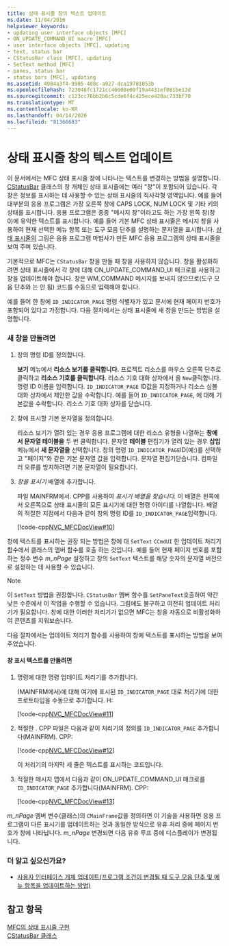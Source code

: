 ```yaml
---
title: 상태 표시줄 창의 텍스트 업데이트
ms.date: 11/04/2016
helpviewer_keywords:
- updating user interface objects [MFC]
- ON_UPDATE_COMMAND_UI macro [MFC]
- user interface objects [MFC], updating
- text, status bar
- CStatusBar class [MFC], updating
- SetText method [MFC]
- panes, status bar
- status bars [MFC], updating
ms.assetid: 4984a3f4-9905-4d8c-a927-dca19781053b
ms.openlocfilehash: 723046fc1721cc46608e00f19a4431ef081be13d
ms.sourcegitcommit: c123cc76bb2b6c5cde6f4c425ece420ac733bf70
ms.translationtype: MT
ms.contentlocale: ko-KR
ms.lasthandoff: 04/14/2020
ms.locfileid: "81366683"
---
```

# <a name="updating-the-text-of-a-status-bar-pane"></a>상태 표시줄 창의 텍스트 업데이트

이 문서에서는 MFC 상태 표시줄 창에 나타나는 텍스트를 변경하는 방법을 설명합니다. [CStatusBar](../mfc/reference/cstatusbar-class.md) 클래스의 창 개체인 상태 표시줄에는 여러 "창"이 포함되어 있습니다. 각 창은 정보를 표시하는 데 사용할 수 있는 상태 표시줄의 직사각형 영역입니다. 예를 들어 대부분의 응용 프로그램은 가장 오른쪽 창에 CAPS LOCK, NUM LOCK 및 기타 키의 상태를 표시합니다. 응용 프로그램은 종종 "메시지 창"이라고도 하는 가장 왼쪽 창(창 0)에 유익한 텍스트를 표시합니다. 예를 들어 기본 MFC 상태 표시줄은 메시지 창을 사용하여 현재 선택한 메뉴 항목 또는 도구 모음 단추를 설명하는 문자열을 표시합니다. [상태 표시줄의](../mfc/status-bar-implementation-in-mfc.md) 그림은 응용 프로그램 마법사가 만든 MFC 응용 프로그램의 상태 표시줄을 보여 주며 있습니다.

기본적으로 MFC는 `CStatusBar` 창을 만들 때 창을 사용하지 않습니다. 창을 활성화하려면 상태 표시줄에서 각 창에 대해 ON_UPDATE_COMMAND_UI 매크로를 사용하고 창을 업데이트해야 합니다. 창은 WM_COMMAND 메시지를 보내지 않으므로(도구 모음 단추와 는 안 됨) 코드를 수동으로 입력해야 합니다.

예를 들어 한 창에 `ID_INDICATOR_PAGE` 명령 식별자가 있고 문서에 현재 페이지 번호가 포함되어 있다고 가정합니다. 다음 절차에서는 상태 표시줄에 새 창을 만드는 방법을 설명합니다.

### <a name="to-make-a-new-pane"></a>새 창을 만들려면

1. 창의 명령 ID를 정의합니다.

   **보기** 메뉴에서 **리소스 보기를 클릭합니다.** 프로젝트 리소스를 마우스 오른쪽 단추로 클릭하고 **리소스 기호를 클릭합니다.** 리소스 기호 대화 상자에서 을 `New`클릭합니다. 명령 ID 이름을 입력합니다. `ID_INDICATOR_PAGE` ID값을 지정하거나 리소스 심볼 대화 상자에서 제안한 값을 수락합니다. 예를 들어 `ID_INDICATOR_PAGE`, 에 대해 기본값을 수락합니다. 리소스 기호 대화 상자를 닫습니다.

1. 창에 표시할 기본 문자열을 정의합니다.

   리소스 보기가 열려 있는 경우 응용 프로그램에 대한 리소스 유형을 나열하는 **창에서 문자열 테이블을** 두 번 클릭합니다. 문자열 **테이블** 편집기가 열려 있는 경우 **삽입** 메뉴에서 **새 문자열을** 선택합니다. 창의 명령 `ID_INDICATOR_PAGE`ID(예:)를 선택하고 "페이지"와 같은 기본 문자열 값을 입력합니다. 문자열 편집기닫습니다. 컴파일러 오류를 방지하려면 기본 문자열이 필요합니다.

1. *창을 표시기* 배열에 추가합니다.

   파일 MAINFRM에서. CPP를 사용하여 *표시기 배열을 찾습니다.* 이 배열은 왼쪽에서 오른쪽으로 상태 표시줄의 모든 표시기에 대한 명령 아이디를 나열합니다. 배열의 적절한 지점에서 다음과 같이 창의 명령 ID를 `ID_INDICATOR_PAGE`입력합니다.

   [!code-cpp[NVC_MFCDocView#10](../mfc/codesnippet/cpp/updating-the-text-of-a-status-bar-pane_1.cpp)]

창에 텍스트를 표시하는 권장 되는 방법은 창에 대 `SetText` `CCmdUI` 한 업데이트 처리기 함수에서 클래스의 멤버 함수를 호출 하는 것입니다. 예를 들어 현재 페이지 번호를 포함하는 정수 변수 *m_nPage* 설정하고 창의 `SetText` 텍스트를 해당 숫자의 문자열 버전으로 설정하는 데 사용할 수 있습니다.

> [!NOTE]
> 이 `SetText` 방법을 권장합니다. `CStatusBar` 멤버 함수를 `SetPaneText`호출하여 약간 낮은 수준에서 이 작업을 수행할 수 있습니다. 그럼에도 불구하고 여전히 업데이트 처리기가 필요합니다. 창에 대한 이러한 처리기가 없으면 MFC는 창을 자동으로 비활성화하여 콘텐츠를 지워보습니다.

다음 절차에서는 업데이트 처리기 함수를 사용하여 창에 텍스트를 표시하는 방법을 보여 주었습니다.

#### <a name="to-make-a-pane-display-text"></a>창 표시 텍스트를 만들려면

1. 명령에 대한 명령 업데이트 처리기를 추가합니다.

   (MAINFRM에서)에 대해 여기에 표시된 `ID_INDICATOR_PAGE` 대로 처리기에 대한 프로토타입을 수동으로 추가합니다. H:

   [!code-cpp[NVC_MFCDocView#11](../mfc/codesnippet/cpp/updating-the-text-of-a-status-bar-pane_2.h)]

1. 적절한 . CPP 파일은 다음과 같이 처리기의 정의를 `ID_INDICATOR_PAGE` 추가합니다(MAINFRM). CPP:

   [!code-cpp[NVC_MFCDocView#12](../mfc/codesnippet/cpp/updating-the-text-of-a-status-bar-pane_3.cpp)]

   이 처리기의 마지막 세 줄은 텍스트를 표시하는 코드입니다.

1. 적절한 메시지 맵에서 다음과 같이 ON_UPDATE_COMMAND_UI 매크로를 `ID_INDICATOR_PAGE` 추가합니다(MAINFRM). CPP:

   [!code-cpp[NVC_MFCDocView#13](../mfc/codesnippet/cpp/updating-the-text-of-a-status-bar-pane_4.cpp)]

*m_nPage* 멤버 변수(클래스)의 `CMainFrame`값을 정의하면 이 기술을 사용하면 응용 프로그램이 다른 표시기를 업데이트하는 것과 동일한 방식으로 유휴 처리 중에 페이지 번호가 창에 나타납니다. *m_nPage* 변경되면 다음 유휴 루프 중에 디스플레이가 변경됩니다.

### <a name="what-do-you-want-to-know-more-about"></a>더 알고 싶으신가요?

- [사용자 인터페이스 개체 업데이트(프로그램 조건이 변경될 때 도구 모음 단추 및 메뉴 항목을 업데이트하는 방법)](../mfc/how-to-update-user-interface-objects.md)

## <a name="see-also"></a>참고 항목

[MFC의 상태 표시줄 구현](../mfc/status-bar-implementation-in-mfc.md)<br/>
[CStatusBar 클래스](../mfc/reference/cstatusbar-class.md)
